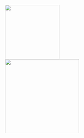  <div>
  <a href="https://github.com/viniciuscoelhodeabreu">
  <img height="180em" src="https://github-readme-stats.vercel.app/api?username=viniciuscoelhodeabreu&show_icons=true&theme=dark&include_all_commits=true&count_private=true&hide_title=true"/>
  <br/>
  <img height="245em" src="https://github-readme-stats.vercel.app/api/top-langs/?username=viniciuscoelhodeabreu&langs_count=4&theme=dark&hide_title=true"/>
</div>
